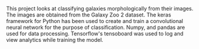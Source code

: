 This project looks at classifying galaxies morphologically from their images. The images are obtained from the Galaxy Zoo 2 dataset. The keras framework for Python has been used to create and train a convolutional neural network for the purpose of classification. Numpy, and pandas are used for data processing. Tensorflow's tensoboard was used to log and view analytics while training the model.
